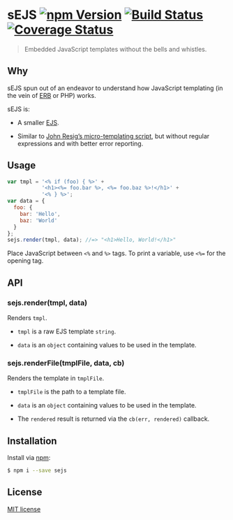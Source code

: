 # sEJS [![npm Version](http://img.shields.io/npm/v/sejs.svg?style=flat)](https://www.npmjs.org/package/sejs) [![Build Status](https://img.shields.io/travis/yuanqing/sejs.svg?style=flat)](https://travis-ci.org/yuanqing/sejs) [![Coverage Status](https://img.shields.io/coveralls/yuanqing/sejs.svg?style=flat)](https://coveralls.io/r/yuanqing/sejs)

> Embedded JavaScript templates without the bells and whistles.

## Why

sEJS spun out of an endeavor to understand how JavaScript templating (in the vein of [ERB](http://ruby-doc.org/stdlib-2.1.2/libdoc/erb/rdoc/ERB.html) or PHP) works.

sEJS is:

- A smaller [EJS](https://github.com/visionmedia/ejs).

- Similar to [John Resig&rsquo;s micro-templating script](http://ejohn.org/blog/javascript-micro-templating/), but without regular expressions and with better error reporting.

## Usage

```js
var tmpl = '<% if (foo) { %>' +
           '<h1><%= foo.bar %>, <%= foo.baz %>!</h1>' +
           '<% } %>';
var data = {
  foo: {
    bar: 'Hello',
    baz: 'World'
  }
};
sejs.render(tmpl, data); //=> "<h1>Hello, World!</h1>"
```

Place JavaScript between `<%` and `%>` tags. To print a variable, use `<%=` for the opening tag.

## API

### sejs.render(tmpl, data)

Renders `tmpl`.

- `tmpl` is a raw EJS template `string`.

- `data` is an `object` containing values to be used in the template.

### sejs.renderFile(tmplFile, data, cb)

Renders the template in `tmplFile`.

- `tmplFile` is the path to a template file.

- `data` is an `object` containing values to be used in the template.

- The `rendered` result is returned via the `cb(err, rendered)` callback.

## Installation

Install via [npm](https://www.npmjs.org/package/sejs):

```bash
$ npm i --save sejs
```

## License

[MIT license](https://github.com/yuanqing/sejs/blob/master/LICENSE)
